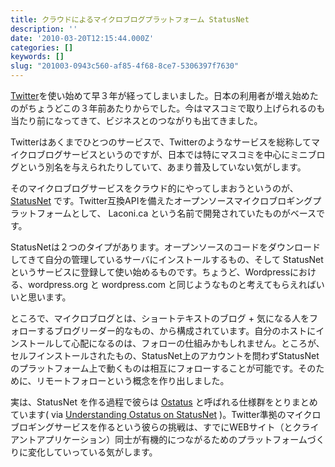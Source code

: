 ```yaml
---
title: クラウドによるマイクロブログプラットフォーム StatusNet
description: ''
date: '2010-03-20T12:15:44.000Z'
categories: []
keywords: []
slug: "201003-0943c560-af85-4f68-8ce7-5306397f7630"
---
```

[Twitter](http://twitter.com/)を使い始めて早３年が経ってしまいました。日本の利用者が増え始めたのがちょうどこの３年前あたりからでした。今はマスコミで取り上げられるのも当たり前になってきて、ビジネスとのつながりも出てきました。

Twitterはあくまでひとつのサービスで、Twitterのようなサービスを総称してマイクロブログサービスというのですが、日本では特にマスコミを中心にミニブログという別名を与えられたりしていて、あまり普及していない気がします。

そのマイクロブログサービスをクラウド的にやってしまおうというのが、[StatusNet](http://status.net/) です。Twitter互換APIを備えたオープンソースマイクロブロギングプラットフォームとして、 Laconi.ca という名前で開発されていたものがベースです。

StatusNetは２つのタイプがあります。オープンソースのコードをダウンロードしてきて自分の管理しているサーバにインストールするもの、そして StatusNet というサービスに登録して使い始めるものです。ちょうど、Wordpressにおける、wordpress.org と wordpress.com と同じようなものと考えてもらえればいいと思います。

ところで、マイクロブログとは、ショートテキストのブログ + 気になる人をフォローするブログリーダー的なもの、から構成されています。自分のホストにインストールして心配になるのは、フォローの仕組みかもしれません。ところが、セルフインストールされたもの、StatusNet上のアカウントを問わずStatusNetのプラットフォーム上で動くものは相互にフォローすることが可能です。そのために、リモートフォローという概念を作り出しました。

実は、StatusNet を作る過程で彼らは [Ostatus](http://ostatus.org/) と呼ばれる仕様群をとりまとめています( via [Understanding Ostatus on StatusNet](http://status.net/2010/03/07/understanding-ostatus) )。Twitter準拠のマイクロブロギングサービスを作るという彼らの挑戦は、すでにWEBサイト（とクライアントアプリケーション）同士が有機的につながるためのプラットフォームづくりに変化していっている気がします。